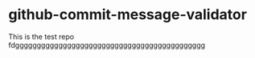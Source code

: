 # github-commit-message-validator

This is the test repo
fdgggggggggggggggggggggggggggggggggggggggggggg
